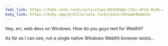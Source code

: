 ```yaml
---
fedi_link: https://fedi.vale.rocks/activities/02d19a0e-215c-4f2a-9c46-ee01147927a8
bsky_link: https://bsky.app/profile/vale.rocks/post/3knwqk4bamx2c
---
```


Hey, err, web devs on Windows. How do you guys test for WebKit?

As far as I can see, not a single native Windows WebKit browser exists...
